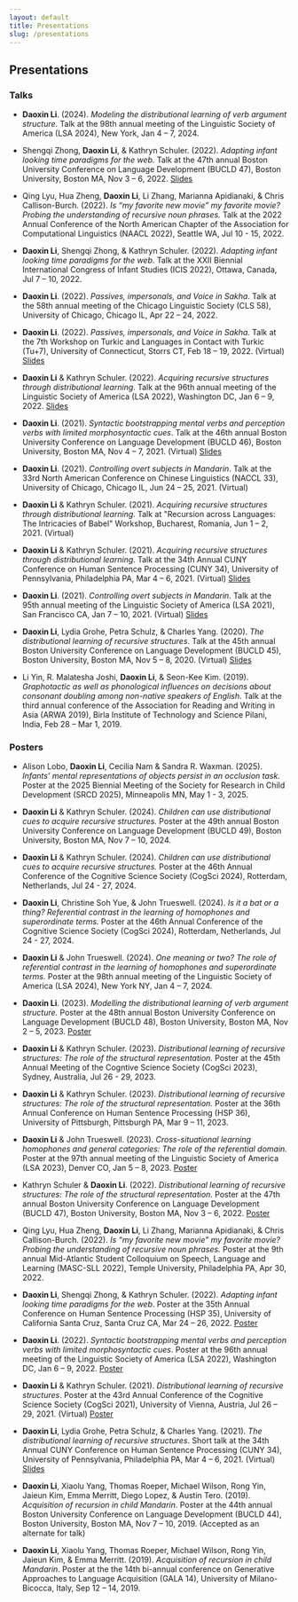 ```yaml
---
layout: default
title: Presentations
slug: /presentations
---
```


## Presentations

### Talks

* **Daoxin Li**. (2024). *Modeling the distributional learning of verb argument structure*. Talk at the 98th annual meeting of the Linguistic Society of America (LSA 2024), New York, Jan 4 – 7, 2024.

* Shengqi Zhong, **Daoxin Li**, & Kathryn Schuler. (2022). *Adapting infant looking time paradigms for the web.* Talk at the 47th annual Boston University Conference on Language Development (BUCLD 47), Boston University, Boston MA, Nov 3 – 6, 2022. [Slides](assets/BUCLD47-152.pdf)

* Qing Lyu, Hua Zheng, **Daoxin Li**, Li Zhang, Marianna Apidianaki, & Chris Callison-Burch. (2022). *Is “my favorite new movie” my favorite movie? Probing the understanding of recursive noun phrases.* Talk at the 2022 Annual Conference of the North American Chapter of the Association for Computational Linguistics (NAACL 2022), Seattle WA, Jul 10 - 15, 2022.

* **Daoxin Li**, Shengqi Zhong, & Kathryn Schuler. (2022). *Adapting infant looking time paradigms for the web*. Talk at the XXII Biennial International Congress of Infant Studies (ICIS 2022), Ottawa, Canada, Jul 7 – 10, 2022.

* **Daoxin Li**. (2022). *Passives, impersonals, and Voice in Sakha*. Talk at the 58th annual meeting of the Chicago Linguistic Society (CLS 58), University of Chicago, Chicago IL, Apr 22 – 24, 2022.

* **Daoxin Li**. (2022). *Passives, impersonals, and Voice in Sakha.* Talk at the 7th Workshop on Turkic and Languages in Contact with Turkic (Tu+7), University of Connecticut, Storrs CT, Feb 18 – 19, 2022. (Virtual) [Slides](assets/Tu+7_talk.pdf)

* **Daoxin Li** & Kathryn Schuler. (2022). *Acquiring recursive structures through distributional learning*. Talk at the 96th annual meeting of the Linguistic Society of America (LSA 2022), Washington DC, Jan 6 – 9, 2022. [Slides](assets/LSA96_talk.pdf)

* **Daoxin Li**. (2021). *Syntactic bootstrapping mental verbs and perception verbs with limited morphosyntactic cues*. Talk at the 46th annual Boston University Conference on Language Development (BUCLD 46), Boston University, Boston MA, Nov 4 – 7, 2021. (Virtual) [Slides](assets/bucld46_237.pdf)

* **Daoxin Li**. (2021). *Controlling overt subjects in Mandarin*. Talk at the 33rd North American Conference on Chinese Linguistics (NACCL 33), University of Chicago, Chicago IL, Jun 24 – 25, 2021. (Virtual)

* **Daoxin Li** & Kathryn Schuler. (2021). *Acquiring recursive structures through distributional learning*. Talk at "Recursion across Languages: The Intricacies of Babel" Workshop, Bucharest, Romania, Jun 1 – 2, 2021. (Virtual)

* **Daoxin Li** & Kathryn Schuler. (2021). *Acquiring recursive structures through distributional learning*. Talk at the 34th Annual CUNY Conference on Human Sentence Processing (CUNY 34), University of Pennsylvania, Philadelphia PA, Mar 4 – 6, 2021. (Virtual) [Slides](assets/cuny34_250.pdf)

* **Daoxin Li**. (2021). *Controlling overt subjects in Mandarin*. Talk at the 95th annual meeting of the Linguistic Society of America (LSA 2021), San Francisco CA, Jan 7 – 10, 2021. (Virtual) [Slides](assets/lsa95_control.pdf)

* **Daoxin Li**, Lydia Grohe, Petra Schulz, & Charles Yang. (2020). *The distributional learning of recursive structures*. Talk at the 45th annual Boston University Conference on Language Development (BUCLD 45), Boston University, Boston MA, Nov 5 – 8, 2020. (Virtual) [Slides](assets/bucld45_156.pdf)

* Li Yin, R. Malatesha Joshi, **Daoxin Li**, & Seon-Kee Kim. (2019). *Graphotactic as well as phonological influences on decisions about consonant doubling among non-native speakers of English*. Talk at the third annual conference of the Association for Reading and Writing in Asia (ARWA 2019), Birla Institute of Technology and Science Pilani, India, Feb 28 – Mar 1, 2019.

### Posters

* Alison Lobo, **Daoxin Li**, Cecilia Nam & Sandra R. Waxman. (2025). *Infants’ mental representations of objects persist in an occlusion task.* Poster at the 2025 Biennial Meeting of the Society for Research in Child Development (SRCD 2025), Minneapolis MN, May 1 - 3, 2025.

* **Daoxin Li** & Kathryn Schuler. (2024). *Children can use distributional cues to acquire recursive structures.* Poster at the 49th annual Boston University Conference on Language Development (BUCLD 49), Boston University, Boston MA, Nov 7 – 10, 2024.

* **Daoxin Li** & Kathryn Schuler. (2024). *Children can use distributional cues to acquire recursive structures.* Poster at the 46th Annual Conference of the Cognitive Science Society (CogSci 2024), Rotterdam, Netherlands, Jul 24 - 27, 2024.

* **Daoxin Li**, Christine Soh Yue, & John Trueswell. (2024). *Is it a bat or a thing? Referential contrast in the learning of homophones and superordinate terms.* Poster at the 46th Annual Conference of the Cognitive Science Society (CogSci 2024), Rotterdam, Netherlands, Jul 24 - 27, 2024.

* **Daoxin Li** & John Trueswell. (2024). *One meaning or two? The role of referential contrast in the learning of homophones and superordinate terms.* Poster at the 98th annual meeting of the Linguistic Society of America (LSA 2024), New York NY, Jan 4 – 7, 2024.

* **Daoxin Li**. (2023). *Modelling the distributional learning of verb argument structure.* Poster at the 48th annual Boston University Conference on Language Development (BUCLD 48), Boston University, Boston MA, Nov 2 – 5, 2023. [Poster](assets/BUCLD48_205.pdf)

* **Daoxin Li** & Kathryn Schuler. (2023). *Distributional learning of recursive structures: The role of the structural representation.* Poster at the 45th Annual Meeting of the Cogntive Science Society (CogSci 2023), Sydney, Australia, Jul 26 - 29, 2023.

* **Daoxin Li** & Kathryn Schuler. (2023). *Distributional learning of recursive structures: The role of the structural representation.* Poster at the 36th Annual Conference on Human Sentence Processing (HSP 36), University of Pittsburgh, Pittsburgh PA, Mar 9 – 11, 2023.

* **Daoxin Li** & John Trueswell. (2023). *Cross-situational learning homophones and general categories: The role of the referential domain.* Poster at the 97th annual meeting of the Linguistic Society of America (LSA 2023), Denver CO, Jan 5 – 8, 2023. [Poster](assets/LSA97_poster.pdf)

* Kathryn Schuler & **Daoxin Li**. (2022). *Distributional learning of recursive structures: The role of the structural representation.* Poster at the 47th annual Boston University Conference on Language Development (BUCLD 47), Boston University, Boston MA, Nov 3 – 6, 2022. [Poster](assets/BUCLD47_389.pdf)

* Qing Lyu, Hua Zheng, **Daoxin Li**, Li Zhang, Marianna Apidianaki, & Chris Callison-Burch. (2022). *Is “my favorite new movie” my favorite movie? Probing the understanding of recursive noun phrases.* Poster at the 9th annual Mid-Atlantic Student Colloquium on Speech, Language and Learning (MASC-SLL 2022), Temple University, Philadelphia PA, Apr 30, 2022.

* **Daoxin Li**, Shengqi Zhong, & Kathryn Schuler. (2022). *Adapting infant looking time paradigms for the web*. Poster at the 35th Annual Conference on Human Sentence Processing (HSP 35), University of California Santa Cruz, Santa Cruz CA, Mar 24 – 26, 2022. [Poster](assets/hsp35_poster.pdf)

* **Daoxin Li**. (2022). *Syntactic bootstrapping mental verbs and perception verbs with limited morphosyntactic cues*. Poster at the 96th annual meeting of the Linguistic Society of America (LSA 2022), Washington DC, Jan 6 – 9, 2022. [Poster](assets/LSA96_poster.pdf)

* **Daoxin Li** & Kathryn Schuler. (2021). *Distributional learning of recursive structures*. Poster at the 43rd Annual Conference of the Cognitive Science Society (CogSci 2021), University of Vienna, Austria, Jul 26 – 29, 2021. (Virtual) [Poster](assets/cogsci21_1545.pdf)

* **Daoxin Li**, Lydia Grohe, Petra Schulz, & Charles Yang. (2021). *The distributional learning of recursive structures*. Short talk at the 34th Annual CUNY Conference on Human Sentence Processing (CUNY 34), University of Pennsylvania, Philadelphia PA, Mar 4 – 6, 2021. (Virtual) [Slides](assets/cuny34_259.pdf)

* **Daoxin Li**, Xiaolu Yang, Thomas Roeper, Michael Wilson, Rong Yin, Jaieun Kim, Emma Merritt, Diego Lopez, & Austin Tero. (2019). *Acquisition of recursion in child Mandarin*. Poster at the 44th annual Boston University Conference on Language Development (BUCLD 44), Boston University, Boston MA, Nov 7 – 10, 2019. (Accepted as an alternate for talk)

* **Daoxin Li**, Xiaolu Yang, Thomas Roeper, Michael Wilson, Rong Yin, Jaieun Kim, & Emma Merritt. (2019). *Acquisition of recursion in child Mandarin*. Poster at the the 14th bi-annual conference on Generative Approaches to Language Acquisition (GALA 14), University of Milano-Bicocca, Italy, Sep 12 – 14, 2019.

<br />
<br />
